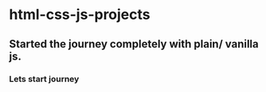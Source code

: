 # html-css-js-projects 
## Started the journey completely with plain/ vanilla js.
### Lets start journey
